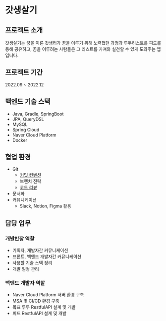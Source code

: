 # 갓생살기

## 프로젝트 소개
갓생살기는 꿈을 이룬 갓생러가 꿈을 이루기 위해 노력했던 과정과 투두리스트를 피드를 통해 공유하고, 꿈을 이루려는 사람들은 그 리스트를 가져와 실천할 수 있게 도와주는 앱입니다.
## 프로젝트 기간
2022.09 ~ 2022.12
## 백엔드 기술 스택
- Java, Gradle, SpringBoot
- JPA, QueryDSL
- MySQL
- Spring Cloud
- Naver Cloud Platform
- Docker
## 협업 환경
- Git
  - [커밋 컨벤션](./docs/%EA%B9%83%EC%BB%A8%EB%B2%A4%EC%85%98.md)
  - 브랜치 전략
  - [코드 리뷰](./docs/%EC%BD%94%EB%93%9C%EB%A6%AC%EB%B7%B0%ED%94%84%EB%A1%9C%EC%84%B8%EC%8A%A4.md)
- 문서화
- 커뮤니케이션
  - Slack, Notion, Figma 활용
## 담당 업무
### 개발반장 역할
- 기획자, 개발자간 커뮤니케이션
- 프론트, 백엔드 개발자간 커뮤니케이션
- 사용할 기술 스택 정리
- 개발 일정 관리
### 백엔드 개발자 역할
- Naver Cloud Platform 서버 환경 구축
- MSA 및 CI/CD 환경 구축
- 목표 투두 RestfulAPI 설계 및 개발
- 피드 RestfulAPI 설계 및 개발